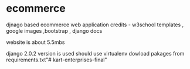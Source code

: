 # ecommerce

djnago based ecommerce web application
credits - w3school templates , google images ,bootstrap , django docs

website is about 5.5mbs

django 2.0.2 version is used
should use virtualenv
dowload pakages from requirements.txt"# kart-enterprises-final"
